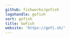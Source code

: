 ```yaml
---
github: fishworks/gofish
logohandle: gofish
sort: gofish
title: GoFish
website: 'https://gofi.sh/'
---
```

